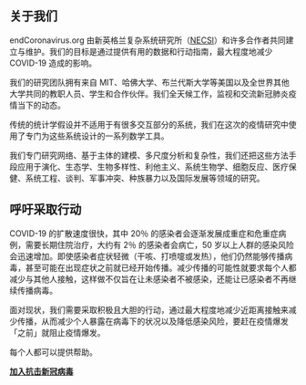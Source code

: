 ## **关于我们**

endCoronavirus.org 由新英格兰复杂系统研究所（[NECSI](https://necsi.edu/)）和许多合作者共同建立与维护。我们的目标是通过提供有用的数据和行动指南，最大程度地减少 COVID-19 造成的影响。

我们的研究团队拥有来自 MIT、哈佛大学、布兰代斯大学等美国以及全世界其他大学共同的教职人员、学生和合作伙伴。我们全天候工作，监视和交流新冠肺炎疫情当下的动态。

传统的统计学假设并不适用于有很多交互部分的系统，我们在这次的疫情研究中使用了专门为这些系统设计的一系列数学工具。

我们专门研究网络、基于主体的建模、多尺度分析和复杂性，我们还把这些方法手段应用于演化、生态学、生物多样性、利他主义、系统生物学、细胞反应、医疗保健、系统工程、谈判、军事冲突、种族暴力以及国际发展等领域的研究。

## **呼吁采取行动**

COVID-19 的扩散速度很快，其中 20％ 的感染者会逐渐发展成重症和危重症病例，需要长期住院治疗，大约有 2％ 的感染者会病亡，50 岁以上人群的感染风险会迅速增加。即使感染者症状轻微（干咳、打喷嚏或发热），他们仍然能够传播病毒，甚至可能在出现症状之前就已经开始传播。减少传播的可能性就要求每个人都减少与其他人接触，这样做不仅旨在让未感染者不被感染，还能让已感染者不再继续传播病毒。

面对现状，我们需要采取积极且大胆的行动，通过最大程度地减少近距离接触来减少传播，从而减少个人暴露在病毒下的状况以及降低感染风险，要赶在疫情爆发「之前」就阻止疫情爆发。

每个人都可以提供帮助。

[**加入抗击新冠病毒**](https://www.endcoronavirus.org/signup)
